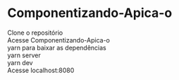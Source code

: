 # Componentizando-Apica-o
Clone o repositório<br>
Acesse Componentizando-Apica-o<br>
yarn para baixar as dependências <br>
yarn server<br>
yarn dev<br>
Acesse localhost:8080<br>
